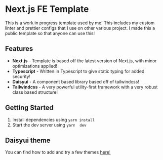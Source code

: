 # Next.js FE Template

This is a work in progress template used by me! This includes my custom linter and prettier configs that I use on other various project. I made this a public template so that anyone can use this!

## Features

-  **Next.js** - Template is based off the latest version of Next.js, with minor optimizations applied!
-  **Typescript** - Written in Typescript to give static typing for added security!
-  **Daisyui** - A component based library based off of tailwindcss!
-  **Tailwindcss** - A very powerful utility-first framework with a very robust class based structure!

## Getting Started

1. Install dependencies using `yarn install`
2. Start the dev server using `yarn  dev`

## Daisyui theme

You can find how to add and try a few themes [here!](https://daisyui.com/docs/themes/)
